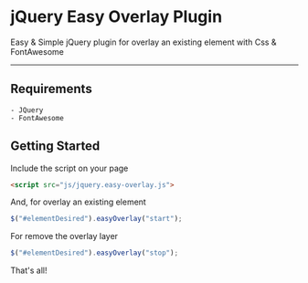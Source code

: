 jQuery Easy Overlay Plugin
=====================

Easy & Simple jQuery plugin for overlay an existing element with Css & FontAwesome

----------

Requirements
---------
	- JQuery
	- FontAwesome

Getting Started
---------

Include the script on your page

```html
<script src="js/jquery.easy-overlay.js">
```

And, for overlay an existing element
```javascript
$("#elementDesired").easyOverlay("start");
```

For remove the overlay layer
```javascript
$("#elementDesired").easyOverlay("stop");
```

That's all!

